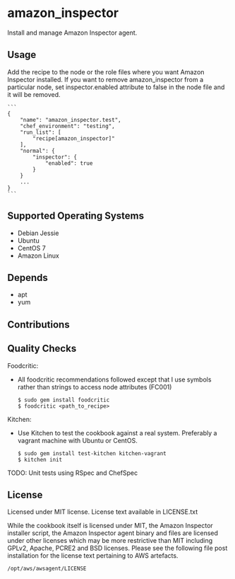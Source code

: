 # amazon_inspector

Install and manage Amazon Inspector agent.

## Usage

Add the recipe to the node or the role files where you want Amazon Inspector installed. If you want to remove amazon_inspector from a particular node, set inspector.enabled attribute to false in the node file and it will be removed.

    ```
    {
        "name": "amazon_inspector.test",
        "chef_environment": "testing",
        "run_list": [
            "recipe[amazon_inspector]"
        ],
        "normal": {
            "inspector": {
                "enabled": true
            }
        }
        ...
    }
    ```

## Supported Operating Systems

- Debian Jessie
- Ubuntu
- CentOS 7
- Amazon Linux

## Depends

- apt
- yum

## Contributions

## Quality Checks

Foodcritic:
- All foodcritic recommendations followed except that I use symbols rather than strings to access node attributes (FC001)

    ```
    $ sudo gem install foodcritic
    $ foodcritic <path_to_recipe>
    ```

Kitchen:
- Use Kitchen to test the cookbook against a real system. Preferably a vagrant machine with Ubuntu or CentOS.

    ```
    $ sudo gem install test-kitchen kitchen-vagrant
    $ kitchen init
    ```

TODO: Unit tests using RSpec and ChefSpec

## License

Licensed under MIT license. License text available in LICENSE.txt

While the cookbook itself is licensed under MIT, the Amazon Inspector installer script, the Amazon Inspector agent binary and files are licensed under other licenses which may be more restrictive than MIT including GPLv2, Apache, PCRE2 and BSD licenses. Please see the following file post installation for the license text pertaining to AWS artefacts.

    /opt/aws/awsagent/LICENSE
